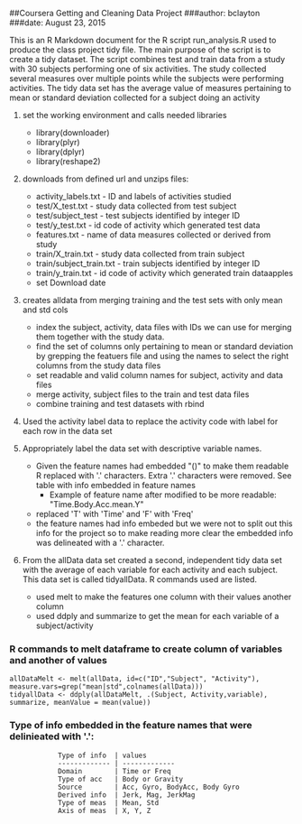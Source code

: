  

##Coursera Getting and Cleaning Data Project
###author: bclayton
###date: August 23, 2015

This is an R Markdown document for the R script run_analysis.R used to produce 
the class project tidy file.  The main purpose of the script is to create a 
tidy dataset.  The script combines test and train data from a study with 30 subjects
performing one of six activities.  The study collected several measures over multiple 
points while the subjects were performing activities.  The tidy data set has
the average value of measures pertaining to mean or standard deviation
collected for a subject doing an activity

 

1. set the working environment and calls needed libraries
    + library(downloader)
    + library(plyr)
    + library(dplyr)
    + library(reshape2)

2. downloads from defined url and unzips files: 
    + activity_labels.txt  - ID and labels of activities studied
    + test/X_test.txt  - study data collected from test subject
    + test/subject_test - test subjects identified by integer ID
    + test/y_test.txt - id code of activity which generated test data
    + features.txt - name of data measures collected or derived from study
    + train/X_train.txt - study data collected from train subject
    + train/subject_train.txt - train subjects identified by integer ID
    + train/y_train.txt - id code of activity which generated train dataapples
    + set Download date

3. creates alldata from merging training and the test sets with 
 only mean and std cols
    +  index the subject, activity, data files with IDs we can use for merging them together with the study data.   
    + find the set of columns only pertaining to mean or standard deviation by grepping the featuers file and using the names to select the right columns from the study data files
    + set readable and valid column names for subject, activity and data files
    + merge activity, subject files to the train and test data files
    + combine training and test datasets with rbind
4. Used the activity label data to replace the activity code with label for each row in the data set  
5. Appropriately label the data set with descriptive variable names. 
    + Given the feature names had embedded "()" to make them readable R replaced with '.' characters. Extra '.' characters were removed.  See table with info embedded in feature names
        - Example of feature name after modified to be more readable: "Time.Body.Acc.mean.Y"
    + replaced 'T' with 'Time' and 'F' with 'Freq' 
    + the feature names had info embeded but we were not to split out this info for the project so to make reading more clear the embedded info was delineated with a '.' character. 
6. From the allData data set created a second, independent tidy data set with the average of each variable for each activity and each subject. This data set is called tidyallData.  R commands used are listed.
    + used melt to make the features one column with their values another column
    + used ddply and summarize to get the mean for each variable of a subject/activity

### R commands to melt dataframe to create column of variables and another of values                  
``` 
allDataMelt <- melt(allData, id=c("ID","Subject", "Activity"), measure.vars=grep("mean|std",colnames(allData)))
tidyallData <- ddply(allDataMelt, .(Subject, Activity,variable), summarize, meanValue = mean(value))
```

### Type of info embedded in the feature names that were delinieated with '.':  
                Type of info  | values
                ------------- | -------------
                Domain        | Time or Freq
                Type of acc   | Body or Gravity 
                Source        | Acc, Gyro, BodyAcc, Body Gyro
                Derived info  | Jerk, Mag, JerkMag
                Type of meas  | Mean, Std 
                Axis of meas  | X, Y, Z
            
